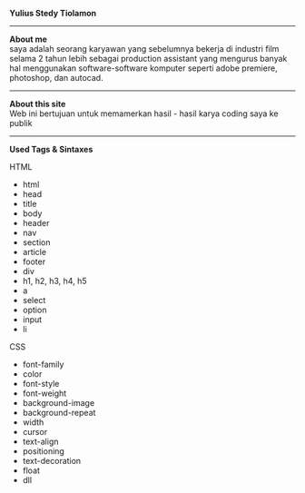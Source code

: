 <b> Yulius Stedy Tiolamon </b><hr>

<b>About me </b><br>
saya adalah seorang karyawan yang sebelumnya bekerja di industri film selama 2 tahun lebih sebagai production assistant yang mengurus banyak hal menggunakan software-software komputer seperti adobe premiere, photoshop, dan autocad. <hr>

<b>About this site </b><br>
Web ini bertujuan untuk memamerkan hasil - hasil karya coding saya ke publik <hr>

<b>Used Tags & Sintaxes</b><br>

HTML
<ul>
<li> html </li>
<li> head </li>
<li>title</li>
<li>body</li>
<li>header</li>
<li>nav</li>
<li>section</li>
<li>article</li>
<li>footer</li>
<li>div</li>
<li>h1, h2, h3, h4, h5</li>
<li>a</li>
<li>select</li>
<li>option</li>
<li>input</li>
<li>li</li>
</ul>

CSS
<ul>
<li>font-family</li>
<li>color</li>
<li>font-style</li>
<li>font-weight</li>
<li>background-image</li>
<li>background-repeat</li>
<li>width</li>
<li>cursor</li>
<li>text-align</li>
<li>positioning</li>
<li>text-decoration</li>
<li>float</li>
<li>dll</li>
